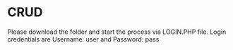 # CRUD
Please download the folder and start the process via LOGIN.PHP file.
Login credentials are Username: user and Password: pass
